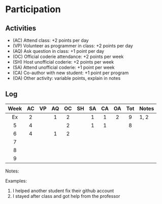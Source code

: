 Participation
=============

## Activities ## 

+ (AC) Attend class: +2 points per day
+ (VP) Volunteer as programmer in class: +2 points per day
+ (AQ) Ask question in class: +1 point per day
+ (OC) Official coderie attendance: +2 points per week
+ (SH) Host unofficial coderie: +2 points per week
+ (SA) Attend unofficial coderie: +1 point per week
+ (CA) Co-author with new student: +1 point per program
+ (OA) Other activity: variable points, explain in notes

## Log ##

| Week | AC | VP | AQ | OC | SH | SA | CA | OA | Tot | Notes
|:----:|:--:|:--:|:--:|:--:|:--:|:--:|:--:|:--:|:---:|:--------
|  Ex  |  2 |    |  1 |  2 |    |  1 |  1 |  2 |  9  | 1, 2
|   5  |  4 |    |    |  2 |    |  1 |  1 |    | 8   | 
|   6  |  4 |    |  1 |  2 |    |    |    |    |     |
|   7  | 
|   8  | 
|   9  |

Notes:

Examples:
1. I helped another student fix their github account
2. I stayed after class and got help from the professor


